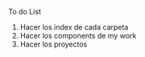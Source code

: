To do List

1. Hacer los index de cada carpeta
2. Hacer los components de my work
3. Hacer los proyectos


